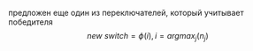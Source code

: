 

предложен еще один из переключателей, который учитывает победителя
$$
new \: switch = \phi(i) ,i = argmax_{j}(n_j)
$$